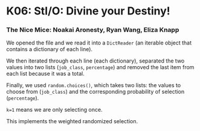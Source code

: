 # K06: StI/O: Divine your Destiny!

### The Nice Mice: Noakai Aronesty, Ryan Wang, Eliza Knapp

We opened the file and we read it into a `DictReader` (an iterable object that contains a dictionary of each line).

We then iterated through each line (each dictionary), separated the two values into two lists (`job_class`, `percentage`) and removed the last item from each list because it was a total.

Finally, we used `random.choices()`, which takes two lists: the values to choose from (`job_class`) and the corresponding probability of selection (`percentage`). 

`k=1` means we are only selecting once. 

This implements the weighted randomized selection.
